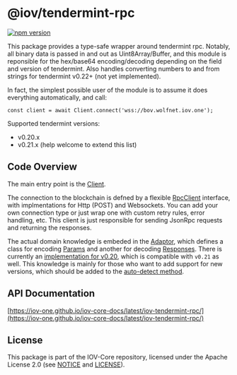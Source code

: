 # @iov/tendermint-rpc

[![npm version](https://img.shields.io/npm/v/@iov/tendermint-rpc.svg)](https://www.npmjs.com/package/@iov/tendermint-rpc)

This package provides a type-safe wrapper around tendermint rpc. Notably, all binary data is passed
in and out as Uint8Array/Buffer, and this module is reponsible for the hex/base64 encoding/decoding
depending on the field and version of tendermint. Also handles converting numbers to and from strings
for tendermint v0.22+ (not yet implemented).

In fact, the simplest possible user of the module is to assume it does everything
automatically, and call:

```
const client = await Client.connect('wss://bov.wolfnet.iov.one');
```

Supported tendermint versions:
* v0.20.x
* v0.21.x
(help welcome to extend this list)

## Code Overview

The main entry point is the [Client](https://iov-one.github.io/iov-core-docs/latest/iov-tendermint-rpc/classes/_client_.client.html).

The connection to the blockchain is defned by a flexible [RpcClient](https://iov-one.github.io/iov-core-docs/latest/iov-tendermint-rpc/modules/_rpcclient_.html)
interface, with implmentations for Http (POST) and Websockets. You can add your own connection type
or just wrap one with custom retry rules, error handling, etc. This client is just responsible for
sending JsonRpc requests and returning the responses.

The actual domain knowledge is embeded in the [Adaptor](https://iov-one.github.io/iov-core-docs/latest/iov-tendermint-rpc/modules/_adaptor_.html),
which defines a class for encoding [Params](https://iov-one.github.io/iov-core-docs/latest/iov-tendermint-rpc/interfaces/_adaptor_.params.html)
and another for decoding [Responses](https://iov-one.github.io/iov-core-docs/latest/iov-tendermint-rpc/interfaces/_adaptor_.responses.html).
There is currently an [implementation for v0.20](https://iov-one.github.io/iov-core-docs/latest/iov-tendermint-rpc/modules/_v0_20_index_.html),
which is compatible with `v0.21` as well. This knowledge is mainly for those who
want to add support for new versions, which should be added to the
[auto-detect method](https://iov-one.github.io/iov-core-docs/latest/iov-tendermint-rpc/classes/_client_.client.html#detectversion).

## API Documentation

[https://iov-one.github.io/iov-core-docs/latest/iov-tendermint-rpc/](https://iov-one.github.io/iov-core-docs/latest/iov-tendermint-rpc/)

## License

This package is part of the IOV-Core repository, licensed under the Apache License 2.0
(see [NOTICE](https://github.com/iov-one/iov-core/blob/master/NOTICE) and [LICENSE](https://github.com/iov-one/iov-core/blob/master/LICENSE)).
